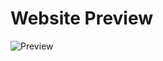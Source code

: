 # Website Preview

![Preview](https://design-portfolio.abhishekprajapati.com/preview/design-portfolio-website)

